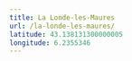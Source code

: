 ```yaml
---
title: La Londe-les-Maures
url: /la-londe-les-maures/
latitude: 43.138131300000005
longitude: 6.2355346
---
```

